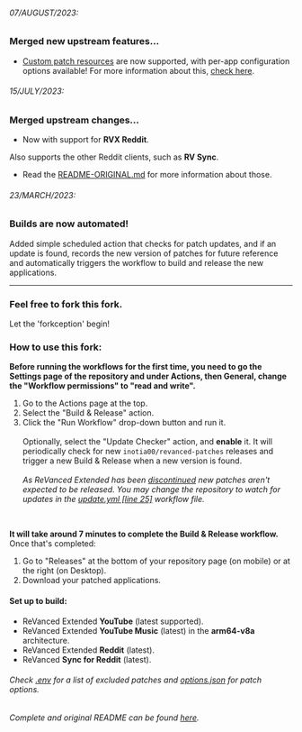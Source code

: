 ###### 07/AUGUST/2023:
### Merged new upstream features...
* [Custom patch resources](https://github.com/nikhilbadyal/docker-py-revanced/issues/230) are now supported, with per-app configuration options available! For more information about this, [check here](https://github.com/Spacellary/ReVanced-Extended-Automated-Builder/blob/main/readme-history/README-ORIGINAL.md#global-config).

###### 15/JULY/2023:
### Merged upstream changes...
* Now with support for **RVX Reddit**.

Also supports the other Reddit clients, such as **RV Sync**.
* Read the [README-ORIGINAL.md](https://github.com/Spacellary/ReVanced-Extended-Automated-Builds/blob/main/readme-history/README-ORIGINAL.md) for more information about those.

###### 23/MARCH/2023:
### Builds are now automated!
Added simple scheduled action that checks for patch updates, and if an update is found, records the new version of patches for future reference and automatically triggers the workflow to build and release the new applications.

<hr>

### Feel free to fork this fork.
Let the 'forkception' begin!

### How to use this fork:

**Before running the workflows for the first time, you need to go the Settings page of the repository and under Actions, then General, change the "Workflow permissions" to "read and write".**

1. Go to the Actions page at the top.
2. Select the "Build & Release" action.
3. Click the "Run Workflow" drop-down button and run it. <br> <br> Optionally, select the "Update Checker" action, and **enable** it. It will periodically check for new `inotia00/revanced-patches` releases and trigger a new Build & Release when a new version is found. <br> <br> *As ReVanced Extended has been [discontinued](https://github.com/inotia00/revanced-documentation/wiki/Announcement) new patches aren't expected to be released. You may change the repository to watch for updates in the [update.yml [line 25]](.github/workflows/update.yml) workflow file.*

<br>

**It will take around 7 minutes to complete the Build & Release workflow.** Once that's completed:

1. Go to "Releases" at the bottom of your repository page (on mobile) or at the right (on Desktop).
2. Download your patched applications.

#### Set up to build:
* ReVanced Extended **YouTube** (latest supported).
* ReVanced Extended **YouTube Music** (latest) in the **arm64-v8a** architecture.
* ReVanced Extended **Reddit** (latest).
* ReVanced **Sync for Reddit** (latest).

###### Check [.env](https://github.com/Spacellary/docker-py-revanced/blob/main/.env) for a list of excluded patches and [options.json](https://github.com/Spacellary/docker-py-revanced/blob/main/apks/options.json) for patch options.
###### Complete and original README can be found [here](https://github.com/Spacellary/ReVanced-Extended-Automated-Builds/blob/main/readme-history/README-ORIGINAL.md).
